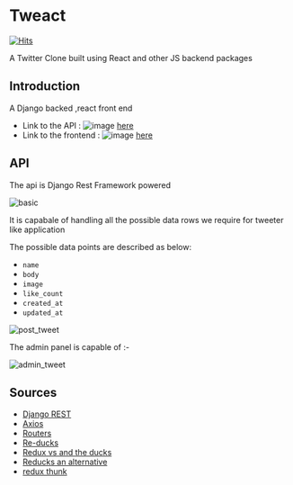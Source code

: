# Tweact

[![Hits](https://hits.seeyoufarm.com/api/count/incr/badge.svg?url=https%3A%2F%2Fgithub.com%2Fghaiyur-musubi%2Ftweact&count_bg=%2379C83D&title_bg=%23555555&icon=&icon_color=%23E7E7E7&title=Visitors&edge_flat=false)](https://hits.seeyoufarm.com)

A Twitter Clone built using React and other JS backend packages

## Introduction

A Django backed ,react front end

- Link to the API : ![image](https://img.shields.io/badge/Python-3776AB?style=for-the-badge&logo=python&logoColor=white) [here](https://tweact-api.herokuapp.com)
- Link to the frontend : ![image](https://img.shields.io/badge/JavaScript-F7DF1E?style=for-the-badge&logo=javascript&logoColor=black) [here](https://tweact.herokuapp.com)

## API

The api is Django Rest Framework powered

![basic](https://user-images.githubusercontent.com/67789350/120354620-3629a200-c320-11eb-8546-574bd3a05609.png)

It is capabale of handling all the possible data rows we require for tweeter like application

The possible data points are described as below:

- `name`
- `body`
- `image`
- `like_count`
- `created_at`
- `updated_at`

![post_tweet](https://user-images.githubusercontent.com/67789350/120354888-79841080-c320-11eb-804d-45b7fe9066a1.png)

The admin panel is capable of :-

![admin_tweet](https://user-images.githubusercontent.com/67789350/121565011-ae3b4a80-ca39-11eb-8350-bbe2d561b20b.png)

## Sources

- [Django REST](https://www.django-rest-framework.org)
- [Axios](https://blog.logrocket.com/how-to-make-http-requests-like-a-pro-with-axios/)
- [Routers](https://www.django-rest-framework.org/api-guide/routers/)
- [Re-ducks](https://github.com/alexnm/re-ducks)
- [Redux vs and the ducks](https://medium.com/@mewc.dev/comparing-redux-ducks-re-ducks-the-best-quacking-way-to-build-apps-90de4f451629)
- [Reducks an alternative](https://www.youtube.com/watch?v=8ecXdgwn3Fw)
- [redux thunk](https://medium.com/@notrab/getting-started-with-create-react-app-redux-react-router-redux-thunk-d6a19259f71f)
